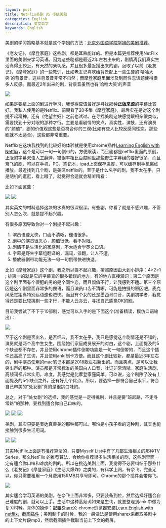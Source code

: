 ```yaml
---
layout: post
title: NetFlix美剧 VS 传统美剧
categories: English
description: 英文自学
keywords: English
---
```


美剧的学习策略基本就是这个学姐的方法：[北京外国语学院学姐的美剧推荐](https://www.bilibili.com/video/BV1xM4y1K7M7)。

《老友记》，《摩登家庭》这些剧，都是耳熟能详的。但是本篇更推荐使用NetFlix里面的美剧来学习英语。因为这些剧都是最近2年左右出来的，剧情离我们真实生活离得比较近，有天然的亲切感。并且很多最近播出来的剧，汲取了以前《老友记》，《摩登家庭》的一些教训，比如老友记喜欢给背景配上一些生硬的‘哈哈大笑’的背景音，这些背景音非常不自然；而摩登家庭里面涉及到同性恋话题使得很多人反感。而最近2年出来的剧，背景音虽然也有‘哈哈大笑’的声音

<img src="https://cs-cn.top//images/posts/dancimidu83825.png"/>

如果是要拿上面的剧进行学习，我觉得应该最好是寻找那种**正版来源**的字幕比较好。我私人使用的是Netflix。前期看了20多集《摩登家庭》，最后实在是对这个剧提不起精神，还有《绝望主妇》之前也试过。在寻找美剧这块感觉跟相亲很类似，需要找到十分对眼的那种才行。主要是看剧情的笑点，真实性，演技，还有演员的”颜值“，剧的价值观这些是否符合你的三观(比如有些人比较反感同性恋，那些剧就不太适合)，这些都非常重要。

Netflix在这块我找到的比较好的体验就是使用chrome插件[Learning English with Netflix](https://chrome.google.com/webstore/detail/language-learning-with-ne/hoombieeljmmljlkjmnheibnpciblicm)，这个是可以一句一句倒带的，方便跟读，而且剧都是netflix里面的原创，正版的字幕双语人工翻译，错误率相比百度网盘那些野生字幕组的要好很多，而且奈飞的剧，可以在手机，PC，笔记本，ipad上面保存进度，可以缓存到手机离线播放。最近找到几个剧，是美区netflix的。至于是什么名字的剧，我不太在乎。只是随机的逛逛，看上眼了，就觉得合适就会精听精看：

比如下面这些：

<img src="https://cs-cn.top/images/posts/kitty555.png"/>

<img src="https://cs-cn.top/images/posts/fuller858.png"/>

其实英文的材料选择这块的水真的很深很深。有些剧，你看了就是不感兴趣，不管别人怎么吹，就是提不起兴趣。

有很多原因导致你对一个剧提不起兴趣：

1. 演员语速太快，口齿不清晰，俚语很多。
2. 剧中的演员很恶心，颜值很低，看不对眼。
3. 剧情不是生活化的家庭剧，不太适合学英文口语。
4. 字幕是野生字幕组翻译的，漏词，错翻，让人不适。
5. 播放器倒带功能无法一句一句倒带快进快退。

比如《摩登家庭》这个剧，我之所以提不起兴趣，按照原因由大到小排序：4>2>1  ;     排第一的就是它的字幕真的很多错误的地方，有的地方直接漏词；第二个原因是这个剧里面有个很肥的男的是个同性恋，而且颜值不行，让我感到不适。第三个原因是这个剧里面非常多的俚语，而且演员口齿不清晰，可能是拍摄的原因吧，麦克风感觉距离特别远语速也贼快。而且有个女的还是墨西哥口音，美剧初学者，我觉得还是要比较挑剔一些才行，不能人云亦云，寻找自己感觉OK的剧。



目前我尝试了不下于10部剧，感觉可以入手的是下面这个(准备精读，模仿口语输出)：

<img src="https://cs-cn.top/images/posts/kitty555.png"/>

至于这个剧是否出名，是否经典，我不太在乎，我只是感觉这个剧情还是不错的，演员就是两个高中生女生，围绕她们家庭成员展开的对白，这个剧，上面提及的5个缺点都不存在，并且使用chrome插件倒带功能是一句一句倒带的，而且这个插件还高亮了生词，并且使用anki制卡方便。而且这个剧比较新，都是最近3年左右的，剧中演员使用的mac笔记本都是2018款左右新出的。而且笑点，是可以让我笑出声的那种。演员都是非常标准的美国白人口音，吐词非常清晰。家庭生活剧，高频词都非常实用。难度，我感觉是比摩登家庭简单。可以说，这个剧除了没有上面提及的5个缺点之外，还有好几个优点。所以，要选择一部符合自己水平，符合自己审美的”处女剧“真的是很挑口味的。



总之，对于”处女剧“的选择，我的感觉是一定得挑剔，并且是要”班尼路，不走寻常路“的那种，要找到适合你自己口味的。

<img src="https://cs-cn.top/images/posts/mr_king119.png"/>



<img src="https://cs-cn.top/images/posts/king_siki1322.png"/>



<img src="https://cs-cn.top/images/posts/trash_track1448.png"/>



美剧，其实只要是表达真善美的那种都可以。哪怕是小孩子看的这种剧，其实也能接触到很多生活用词。



<img src="https://cs-cn.top/images/posts/netflix_soap457.png"/>



<img src="https://cs-cn.top/images/posts/GreenHouse_Academy12731.png"/>

其实NetFlix上面是有推荐算法的，只要Myself List中有了几部生活相关的那种TV Series，那么NetFlix 的推荐算法，会给你推荐很多生活相关的剧，这些剧里面一定有适合你口味和难度的剧的。所以在挑选美剧上面，我觉得不必要纠结于那些什么《老友记》《摩登家庭》《生活大爆炸》之类的，有科学上网，有奈飞，完全足以，你只需要租用一个月费用15RMB共享号即可。Chrome的那个插件会带你飞。

<img src="https://cs-cn.top/images/posts/kidsTV502.png"/>

其实适合学习英语的美剧，在奈飞上面非常多，只要装备到位，然后选择好适合自己难度的剧，就可以上手，生活中这种高频词如果是生词，就要整理到anki中做为复习材料。具体的操作：[配置ShareX](https://cs-cn.top/2019/07/10/anki_pdf_js_study/#sharex%E9%85%8D%E7%BD%AE); chrome浏览器安装[Learn English with netflix](https://chrome.google.com/webstore/detail/language-learning-with-ne/hoombieeljmmljlkjmnheibnpciblicm)，[截图插件](https://chrome.google.com/webstore/detail/awesome-screenshot-screen/nlipoenfbbikpbjkfpfillcgkoblgpmj)；美剧制卡的时候，我的一般做法是使用sharex来截取美剧中的上下文片段mp3，然后截图插件截取当前上下文的截屏。

